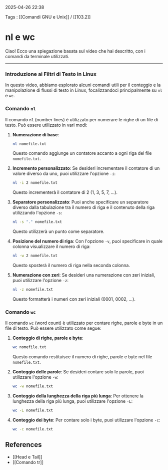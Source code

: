 2025-04-26 22:38

Tags : [[Comandi GNU e Unix]] / [[103.2]]

# nl e wc

Ciao! Ecco una spiegazione basata sul video che hai descritto, con i comandi da terminale utilizzati.

---

### Introduzione ai Filtri di Testo in Linux

In questo video, abbiamo esplorato alcuni comandi utili per il conteggio e la manipolazione di flussi di testo in Linux, focalizzandoci principalmente su `nl` e `wc`.

### Comando `nl`

Il comando `nl` (number lines) è utilizzato per numerare le righe di un file di testo. Può essere utilizzato in vari modi:

1. **Numerazione di base**:
   ```bash
   nl nomefile.txt
   ```
   Questo comando aggiunge un contatore accanto a ogni riga del file `nomefile.txt`.

2. **Incremento personalizzato**:
   Se desideri incrementare il contatore di un valore diverso da uno, puoi utilizzare l'opzione `-i`:
   ```bash
   nl -i 2 nomefile.txt
   ```
   Questo incrementerà il contatore di 2 (1, 3, 5, 7, ...).

3. **Separatore personalizzato**:
   Puoi anche specificare un separatore diverso dalla tabulazione tra il numero di riga e il contenuto della riga utilizzando l'opzione `-s`:
   ```bash
   nl -s "." nomefile.txt
   ```
   Questo utilizzerà un punto come separatore.

4. **Posizione del numero di riga**:
   Con l'opzione `-v`, puoi specificare in quale colonna visualizzare il numero di riga:
   ```bash
   nl -w 2 nomefile.txt
   ```
   Questo sposterà il numero di riga nella seconda colonna.

5. **Numerazione con zeri**:
   Se desideri una numerazione con zeri iniziali, puoi utilizzare l'opzione `-z`:
   ```bash
   nl -z nomefile.txt
   ```
   Questo formatterà i numeri con zeri iniziali (0001, 0002, ...).

### Comando `wc`

Il comando `wc` (word count) è utilizzato per contare righe, parole e byte in un file di testo. Può essere utilizzato come segue:

1. **Conteggio di righe, parole e byte**:
   ```bash
   wc nomefile.txt
   ```
   Questo comando restituisce il numero di righe, parole e byte nel file `nomefile.txt`.

2. **Conteggio delle parole**:
   Se desideri contare solo le parole, puoi utilizzare l'opzione `-w`:
   ```bash
   wc -w nomefile.txt
   ```

3. **Conteggio della lunghezza della riga più lunga**:
   Per ottenere la lunghezza della riga più lunga, puoi utilizzare l'opzione `-L`:
   ```bash
   wc -L nomefile.txt
   ```

4. **Conteggio dei byte**:
   Per contare solo i byte, puoi utilizzare l'opzione `-c`:
   ```bash
   wc -c nomefile.txt
   ```

## References

- [[Head e Tail]]
- [[Comando tr]]